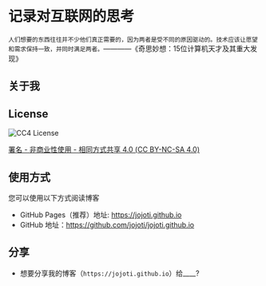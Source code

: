 # 记录对互联网的思考

```人们想要的东西往往并不少他们真正需要的，因为两者是受不同的原因驱动的。技术应该让愿望和需求保持一致，并同时满足两者。```————《奇思妙想：15位计算机天才及其重大发现》

## 关于我

## License

<p align="left">
  <img src="cc4-license.png" alt="CC4 License"/>
</p>

[署名 - 非商业性使用 - 相同方式共享 4.0 (CC BY-NC-SA 4.0)](https://creativecommons.org/licenses/by-nc-sa/4.0/deed.zh)

## 使用方式
您可以使用以下方式阅读博客
+ GitHub Pages（推荐）地址: https://jojoti.github.io
+ GitHub 地址：https://github.com/jojoti/jojoti.github.io

## 分享
+ 想要分享我的博客（```https://jojoti.github.io```）给____?